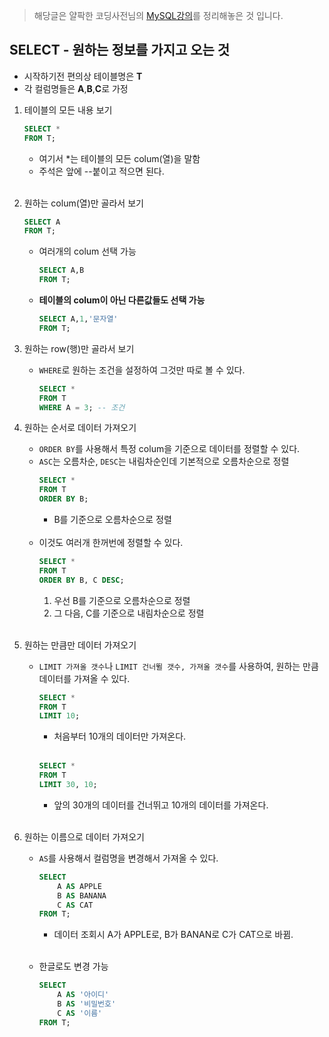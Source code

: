 >해당글은 얄팍한 코딩사전님의 [MySQL강의](https://www.youtube.com/watch?v=dgpBXNa9vJc&t=1578s)를 정리해놓은 것 입니다.
## SELECT - 원하는 정보를 가지고 오는 것
* 시작하기전 편의상 테이블명은 **T**</br>
* 각 컬럼명들은 **A**,**B**,**C**로 가정</br>
1. 테이블의 모든 내용 보기
    ```sql
    SELECT * 
    FROM T;
    ```
    - 여기서 *는 테이블의 모든 colum(열)을 말함
    - 주석은 앞에 --붙이고 적으면 된다.</br></br>

2. 원하는 colum(열)만 골라서 보기
    ```sql
    SELECT A 
    FROM T;
    ```
    - 여러개의 colum 선택 가능
        ```sql
        SELECT A,B
        FROM T;
        ```
    - **테이블의 colum이 아닌 다른값들도 선택 가능**
        ```sql
        SELECT A,1,'문자열' 
        FROM T;
        ```

3. 원하는 row(행)만 골라서 보기
    - `WHERE`로 원하는 조건을 설정하여 그것만 따로 볼 수 있다.
        ```sql
        SELECT * 
        FROM T
        WHERE A = 3; -- 조건
        ```

4. 원하는 순서로 데이터 가져오기
    - `ORDER BY`를 사용해서 특정 colum을 기준으로 데이터를 정렬할 수 있다.
    - `ASC`는 오름차순, `DESC`는 내림차순인데 기본적으로 오름차순으로 정렬
        ```sql
        SELECT * 
        FROM T
        ORDER BY B;
        ```
        - B를 기준으로 오름차순으로 정렬</br></br>
    - 이것도 여러개 한꺼번에 정렬할 수 있다.
        ```sql
        SELECT * 
        FROM T
        ORDER BY B, C DESC;
        ```
        1. 우선 B를 기준으로 오름차순으로 정렬
        2. 그 다음, C를 기준으로 내림차순으로 정렬</br></br>
    
5. 원하는 만큼만 데이터 가져오기
    - `LIMIT 가져올 갯수`나 `LIMIT 건너뛸 갯수, 가져올 갯수`를 사용하여, 원하는 만큼 데이터를 가져올 수 있다.
        ```sql
        SELECT *
        FROM T
        LIMIT 10;
        ```
        - 처음부터 10개의 데이터만 가져온다.</br></br>
        ```sql
        SELECT *
        FROM T
        LIMIT 30, 10;
        ```
        - 앞의 30개의 데이터를 건너뛰고 10개의 데이터를 가져온다.</br></br>

6. 원하는 이름으로 데이터 가져오기
    - `AS`를 사용해서 컬럼명을 변경해서 가져올 수 있다.
        ```sql
        SELECT
            A AS APPLE
            B AS BANANA
            C AS CAT
        FROM T;
        ```
        - 데이터 조회시 A가 APPLE로, B가 BANAN로 C가 CAT으로 바뀜.</br></br>
    
    - 한글로도 변경 가능
        ```sql
        SELECT
            A AS '아이디'
            B AS '비밀번호'
            C AS '이름'
        FROM T;
        ```
